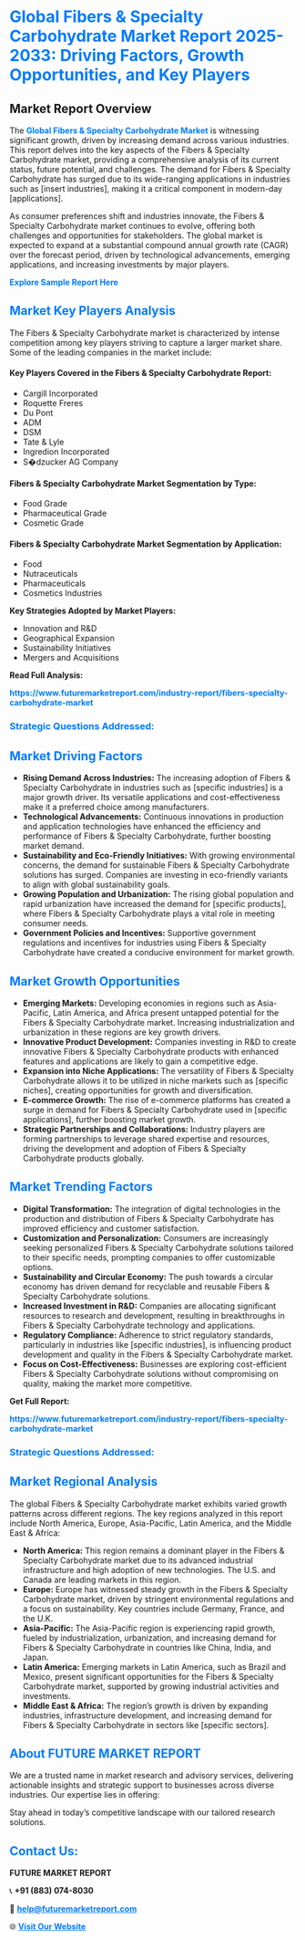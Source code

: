 <h1 style="color: #007BFF;">Global Fibers & Specialty Carbohydrate Market Report 2025-2033: Driving Factors, Growth Opportunities, and Key Players</h1>

<section id="overview">
<h2>Market Report Overview</h2>
<p>The <a href="https://www.futuremarketreport.com/industry-report/fibers-specialty-carbohydrate-market" style="color: #007BFF; text-decoration: none;"><strong>Global Fibers & Specialty Carbohydrate Market</strong></a> is witnessing significant growth, driven by increasing demand across various industries. This report delves into the key aspects of the Fibers & Specialty Carbohydrate market, providing a comprehensive analysis of its current status, future potential, and challenges. The demand for Fibers & Specialty Carbohydrate has surged due to its wide-ranging applications in industries such as [insert industries], making it a critical component in modern-day [applications].</p>
<p>As consumer preferences shift and industries innovate, the Fibers & Specialty Carbohydrate market continues to evolve, offering both challenges and opportunities for stakeholders. The global market is expected to expand at a substantial compound annual growth rate (CAGR) over the forecast period, driven by technological advancements, emerging applications, and increasing investments by major players.</p>
</section>

<section id="overview">
<p><a href="https://www.futuremarketreport.com/request-sample/reportId=104408" style="color: #007BFF; text-decoration: none;"><strong>Explore Sample Report Here</strong></a></p>
</section>

<section id="key-players">
<h2 style="color: #007BFF;">Market Key Players Analysis</h2>
<p>The Fibers & Specialty Carbohydrate market is characterized by intense competition among key players striving to capture a larger market share. Some of the leading companies in the market include:</p>
<h4>Key Players Covered in the Fibers & Specialty Carbohydrate Report:</h4>
<ul><li>Cargill Incorporated</li><li>Roquette Freres</li><li>Du Pont</li><li>ADM</li><li>DSM</li><li>Tate &amp; Lyle</li><li>Ingredion Incorporated</li><li>S�dzucker AG Company</li></ul>
<h4>Fibers & Specialty Carbohydrate Market Segmentation by Type:</h4>
<ul><li>Food Grade</li><li>Pharmaceutical Grade</li><li>Cosmetic Grade</li></ul>

<h4>Fibers & Specialty Carbohydrate Market Segmentation by Application:</h4>
<ul><li>Food</li><li>Nutraceuticals</li><li>Pharmaceuticals</li><li>Cosmetics Industries</li></ul>
<p><strong>Key Strategies Adopted by Market Players:</strong></p>
<ul>
<li>Innovation and R&D</li>
<li>Geographical Expansion</li>
<li>Sustainability Initiatives</li>
<li>Mergers and Acquisitions</li>
</ul>
</section>

<section>
<p><strong>Read Full Analysis: </strong></p><a href="https://www.futuremarketreport.com/industry-report/fibers-specialty-carbohydrate-market" style="color: #007BFF; text-decoration: none;"><strong>https://www.futuremarketreport.com/industry-report/fibers-specialty-carbohydrate-market</strong></a>
<h3 style="color: #007BFF;">Strategic Questions Addressed:</h3>
</section>

<section id="driving-factors">
<h2 style="color: #007BFF;">Market Driving Factors</h2>
<ul>
<li><strong>Rising Demand Across Industries:</strong> The increasing adoption of Fibers & Specialty Carbohydrate in industries such as [specific industries] is a major growth driver. Its versatile applications and cost-effectiveness make it a preferred choice among manufacturers.</li>
<li><strong>Technological Advancements:</strong> Continuous innovations in production and application technologies have enhanced the efficiency and performance of Fibers & Specialty Carbohydrate, further boosting market demand.</li>
<li><strong>Sustainability and Eco-Friendly Initiatives:</strong> With growing environmental concerns, the demand for sustainable Fibers & Specialty Carbohydrate solutions has surged. Companies are investing in eco-friendly variants to align with global sustainability goals.</li>
<li><strong>Growing Population and Urbanization:</strong> The rising global population and rapid urbanization have increased the demand for [specific products], where Fibers & Specialty Carbohydrate plays a vital role in meeting consumer needs.</li>
<li><strong>Government Policies and Incentives:</strong> Supportive government regulations and incentives for industries using Fibers & Specialty Carbohydrate have created a conducive environment for market growth.</li>
</ul>
</section>

<section id="growth-opportunities">
<h2 style="color: #007BFF;">Market Growth Opportunities</h2>
<ul>
<li><strong>Emerging Markets:</strong> Developing economies in regions such as Asia-Pacific, Latin America, and Africa present untapped potential for the Fibers & Specialty Carbohydrate market. Increasing industrialization and urbanization in these regions are key growth drivers.</li>
<li><strong>Innovative Product Development:</strong> Companies investing in R&D to create innovative Fibers & Specialty Carbohydrate products with enhanced features and applications are likely to gain a competitive edge.</li>
<li><strong>Expansion into Niche Applications:</strong> The versatility of Fibers & Specialty Carbohydrate allows it to be utilized in niche markets such as [specific niches], creating opportunities for growth and diversification.</li>
<li><strong>E-commerce Growth:</strong> The rise of e-commerce platforms has created a surge in demand for Fibers & Specialty Carbohydrate used in [specific applications], further boosting market growth.</li>
<li><strong>Strategic Partnerships and Collaborations:</strong> Industry players are forming partnerships to leverage shared expertise and resources, driving the development and adoption of Fibers & Specialty Carbohydrate products globally.</li>
</ul>
</section>

<section id="trending-factors">
<h2 style="color: #007BFF;">Market Trending Factors</h2>
<ul>
<li><strong>Digital Transformation:</strong> The integration of digital technologies in the production and distribution of Fibers & Specialty Carbohydrate has improved efficiency and customer satisfaction.</li>
<li><strong>Customization and Personalization:</strong> Consumers are increasingly seeking personalized Fibers & Specialty Carbohydrate solutions tailored to their specific needs, prompting companies to offer customizable options.</li>
<li><strong>Sustainability and Circular Economy:</strong> The push towards a circular economy has driven demand for recyclable and reusable Fibers & Specialty Carbohydrate solutions.</li>
<li><strong>Increased Investment in R&D:</strong> Companies are allocating significant resources to research and development, resulting in breakthroughs in Fibers & Specialty Carbohydrate technology and applications.</li>
<li><strong>Regulatory Compliance:</strong> Adherence to strict regulatory standards, particularly in industries like [specific industries], is influencing product development and quality in the Fibers & Specialty Carbohydrate market.</li>
<li><strong>Focus on Cost-Effectiveness:</strong> Businesses are exploring cost-efficient Fibers & Specialty Carbohydrate solutions without compromising on quality, making the market more competitive.</li>
</ul>
</section>

<section>
<p><strong>Get Full Report: </strong></p><a href="https://www.futuremarketreport.com/industry-report/fibers-specialty-carbohydrate-market" style="color: #007BFF; text-decoration: none;"><strong>https://www.futuremarketreport.com/industry-report/fibers-specialty-carbohydrate-market</strong></a>
<h3 style="color: #007BFF;">Strategic Questions Addressed:</h3>
</section>


<section id="regional-analysis">
<h2 style="color: #007BFF;">Market Regional Analysis</h2>
<p>The global Fibers & Specialty Carbohydrate market exhibits varied growth patterns across different regions. The key regions analyzed in this report include North America, Europe, Asia-Pacific, Latin America, and the Middle East & Africa:</p>
<ul>
<li><strong>North America:</strong> This region remains a dominant player in the Fibers & Specialty Carbohydrate market due to its advanced industrial infrastructure and high adoption of new technologies. The U.S. and Canada are leading markets in this region.</li>
<li><strong>Europe:</strong> Europe has witnessed steady growth in the Fibers & Specialty Carbohydrate market, driven by stringent environmental regulations and a focus on sustainability. Key countries include Germany, France, and the U.K.</li>
<li><strong>Asia-Pacific:</strong> The Asia-Pacific region is experiencing rapid growth, fueled by industrialization, urbanization, and increasing demand for Fibers & Specialty Carbohydrate in countries like China, India, and Japan.</li>
<li><strong>Latin America:</strong> Emerging markets in Latin America, such as Brazil and Mexico, present significant opportunities for the Fibers & Specialty Carbohydrate market, supported by growing industrial activities and investments.</li>
<li><strong>Middle East & Africa:</strong> The region’s growth is driven by expanding industries, infrastructure development, and increasing demand for Fibers & Specialty Carbohydrate in sectors like [specific sectors].</li>
</ul>
</section>

<footer>
<h2 style="color: #007BFF;">About FUTURE MARKET REPORT</h2>
<p>We are a trusted name in market research and advisory services, delivering actionable insights and strategic support to businesses across diverse industries. Our expertise lies in offering:</p>

<p>Stay ahead in today’s competitive landscape with our tailored research solutions.</p>

<h2 style="color: #007BFF;">Contact Us:</h2>
<p><strong>FUTURE MARKET REPORT</strong></p>
<p>📞 <strong>+91 (883) 074-8030</strong></p>
<p>📧 <strong><a href="mailto:help@futuremarketreport.com" style="color: #007BFF;">help@futuremarketreport.com</a></strong></p>
<p>🌐 <strong><a href="https://www.futuremarketreport.com/" style="color: #007BFF;">Visit Our Website</a></strong></p>
</footer>